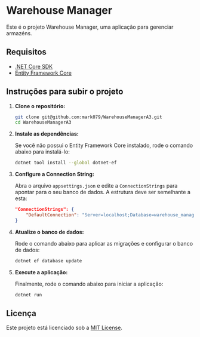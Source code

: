 # Warehouse Manager

Este é o projeto Warehouse Manager, uma aplicação para gerenciar armazéns.

## Requisitos

- [.NET Core SDK](https://dotnet.microsoft.com/download)
- [Entity Framework Core](https://docs.microsoft.com/en-us/ef/core/)

## Instruções para subir o projeto

1. **Clone o repositório:**

    ```bash
    git clone git@github.com:mark079/WarehouseManagerA3.git
    cd WarehouseManagerA3
    ```

2. **Instale as dependências:**

    Se você não possui o Entity Framework Core instalado, rode o comando abaixo para instalá-lo:

    ```bash
    dotnet tool install --global dotnet-ef
    ```

3. **Configure a Connection String:**

    Abra o arquivo `appsettings.json` e edite a `ConnectionStrings` para apontar para o seu banco de dados. A estrutura deve ser semelhante a esta:

    ```json
    "ConnectionStrings": {
        "DefaultConnection": "Server=localhost;Database=warehouse_manager;User=admin;Password=admin;"
    }
    ```

4. **Atualize o banco de dados:**

    Rode o comando abaixo para aplicar as migrações e configurar o banco de dados:

    ```bash
    dotnet ef database update
    ```

5. **Execute a aplicação:**

    Finalmente, rode o comando abaixo para iniciar a aplicação:

    ```bash
    dotnet run
    ```


## Licença

Este projeto está licenciado sob a [MIT License](LICENSE).

